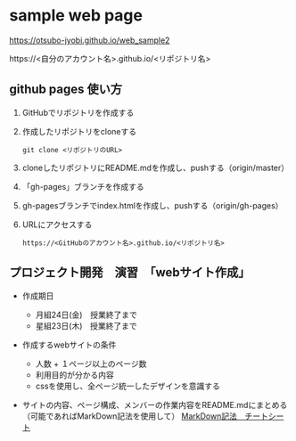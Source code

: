 # sample web page

https://otsubo-jyobi.github.io/web_sample2

https://<自分のアカウント名>.github.io/<リポジトリ名>



## github pages 使い方

1. GitHubでリポジトリを作成する

2. 作成したリポジトリをcloneする

   `git clone <リポジトリのURL>`

3. cloneしたリポジトリにREADME.mdを作成し、pushする（origin/master）

4. 「gh-pages」ブランチを作成する

5. gh-pagesブランチでindex.htmlを作成し、pushする（origin/gh-pages）

6. URLにアクセスする

   `https://<GitHubのアカウント名>.github.io/<リポジトリ名>`



## プロジェクト開発　演習　「webサイト作成」
- 作成期日
   - 月組24日(金)　授業終了まで
   - 星組23日(木)　授業終了まで
- 作成するwebサイトの条件
    - 人数 + １ページ以上のページ数
    - 利用目的が分かる内容
    - cssを使用し、全ページ統一したデザインを意識する

- サイトの内容、ページ構成、メンバーの作業内容をREADME.mdにまとめる（可能であればMarkDown記法を使用して）
 [MarkDown記法　チートシート](https://gist.github.com/mignonstyle/083c9e1651d7734f84c99b8cf49d57fa)